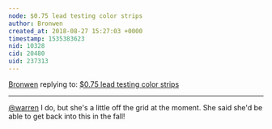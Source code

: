 ```yaml
---
node: $0.75 lead testing color strips
author: Bronwen
created_at: 2018-08-27 15:27:03 +0000
timestamp: 1535383623
nid: 10328
cid: 20480
uid: 237313
---
```




[Bronwen](../profile/Bronwen) replying to: [$0.75 lead testing color strips](../notes/warren/04-18-2014/0-75-lead-testing-color-strips)

----
[@warren](/profile/warren) I do, but she's a little off the grid at the moment. She said she'd be able to get back into this in the fall!
